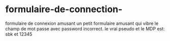 # formulaire-de-connection-
formulaire de connexion amusant
un petit formulaire amusant qui vibre le champ de mot passe avec password incorrect.
le vrai pseudo et le MDP est: sbk et 12345
